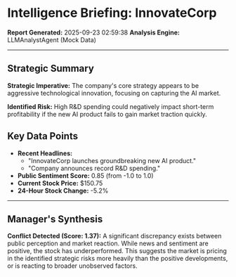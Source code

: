 # Intelligence Briefing: InnovateCorp
**Report Generated:** 2025-09-23 02:59:38
**Analysis Engine:** LLMAnalystAgent (Mock Data)

---

## Strategic Summary
**Strategic Imperative:** The company's core strategy appears to be aggressive technological innovation, focusing on capturing the AI market.

**Identified Risk:** High R&D spending could negatively impact short-term profitability if the new AI product fails to gain market traction quickly.

## Key Data Points
- **Recent Headlines:**
  - "InnovateCorp launches groundbreaking new AI product."
  - "Company announces record R&D spending."
- **Public Sentiment Score:** 0.85 (from -1.0 to 1.0)
- **Current Stock Price:** $150.75
- **24-Hour Stock Change:** -5.2%

---

## Manager's Synthesis
**Conflict Detected (Score: 1.37):** A significant discrepancy exists between public perception and market reaction. While news and sentiment are positive, the stock has underperformed. This suggests the market is pricing in the identified strategic risks more heavily than the positive developments, or is reacting to broader unobserved factors.